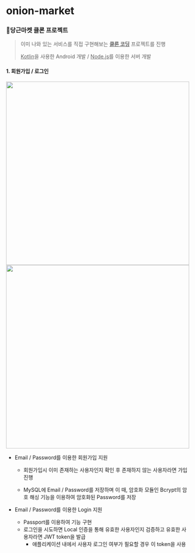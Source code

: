 # onion-market
### 🥕당근마켓 클론 프로젝트

> 이미 나와 있는 서비스를 직접 구현해보는 <u><B>클론 코딩</B></u> 프로젝트를 진행
>
> <u>Kotlin</u>을 사용한 Android 개발 / <u>Node.js</u>를 이용한 서버 개발



#### 1. 회원가입 / 로그인

<img src="https://user-images.githubusercontent.com/42233535/114555025-47501e00-9ca2-11eb-99b6-f669b22030e8.gif" height=500>      <img src="https://user-images.githubusercontent.com/42233535/114552695-d4de3e80-9c9f-11eb-98b8-928c5afd3eb7.gif" height=500>



- Email / Password를 이용한 회원가입 지원

  - 회원가입시 이미 존재하는 사용자인지 확인 후 존재하지 않는 사용자라면 가입 진행

  - MySQL에 Email / Password를 저장하며 이 때, 암호화 모듈인 Bcrypt의 암호 해싱 기능을 이용하여 암호화된 Password를 저장

    

- Email / Password를 이용한 Login 지원

  - Passport를 이용하여 기능 구현
  - 로그인을 시도하면 Local 인증을 통해 유효한 사용자인지 검증하고 유효한 사용자라면 JWT token을 발급
    - 애플리케이션 내에서 사용자 로그인 여부가 필요할 경우 이 token을 사용